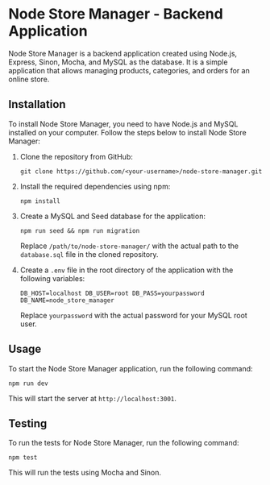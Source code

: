 # Node Store Manager - Backend Application

Node Store Manager is a backend application created using Node.js, Express, Sinon, Mocha, and MySQL as the database. It is a simple application that allows managing products, categories, and orders for an online store.

## Installation

To install Node Store Manager, you need to have Node.js and MySQL installed on your computer. Follow the steps below to install Node Store Manager:

1.  Clone the repository from GitHub:   

    `git clone https://github.com/<your-username>/node-store-manager.git` 
    
2.  Install the required dependencies using npm:

    `npm install` 
    
3.  Create a MySQL and Seed database for the application:

    `npm run seed && npm run migration `
    
    Replace `/path/to/node-store-manager/` with the actual path to the `database.sql` file in the cloned repository.
    
4.  Create a `.env` file in the root directory of the application with the following variables:

    `DB_HOST=localhost
    DB_USER=root
    DB_PASS=yourpassword
    DB_NAME=node_store_manager` 
    
    Replace `yourpassword` with the actual password for your MySQL root user.
    

## Usage

To start the Node Store Manager application, run the following command:

`npm run dev` 

This will start the server at `http://localhost:3001`.

## Testing

To run the tests for Node Store Manager, run the following command:

`npm test` 

This will run the tests using Mocha and Sinon.
